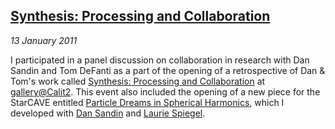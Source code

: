 ## [Synthesis: Processing and Collaboration][synthesis]

*13 January 2011*

I participated in a panel discussion on collaboration in research with Dan Sandin and Tom DeFanti as a part of the opening of a retrospective of Dan &amp; Tom's work called [Synthesis: Processing and Collaboration][synthesis] at [gallery@Calit2][gallery]. This event also included the opening of a new piece for the StarCAVE entitled [Particle Dreams in Spherical Harmonics][particle-dreams], which I developed with [Dan Sandin][sandin] and [Laurie Spiegel][spiegel].

[synthesis]:       http://www.calit2.net/events/popup.php?id=1815
[gallery]:         http://gallery.calit2.net/portal/
[particle-dreams]: installations.html#particle-dreams
[sandin]:          http://www.evl.uic.edu/dan/
[spiegel]:         http://www.retiary.org/
